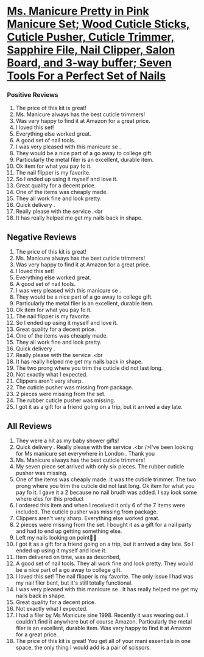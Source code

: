 # [Ms. Manicure Pretty in Pink Manicure Set; Wood Cuticle Sticks, Cuticle Pusher, Cuticle Trimmer, Sapphire File, Nail Clipper, Salon Board, and 3-way buffer; Seven Tools For a Perfect Set of Nails](https://products.checkmycream.com/products/Ms.-Manicure-Pretty-in-Pink-Manicure-Set-Wood-Cuticle-Sticks-Cuticle-Pusher-Cuticle-Trimmer-Sapphire-File-Nail-Clipper-Salon-Board-and-3-way-buffer-Seven-Tools-For-a-Perfect-Set-of-Nails.html)

### Positive Reviews

<ol>
      <li>The price of this kit is great!</li>
      <li>Ms. Manicure always has the best cuticle trimmers!</li>
      <li>Was very happy to find it at Amazon for a great price.</li>
      <li>I loved this set!</li>
      <li>Everything else worked great.</li>
      <li>A good set of nail tools.</li>
      <li>I was very pleased with this manicure se .</li>
      <li>They would be a nice part of a go away to college gift.</li>
      <li>Particularly the metal filer is an excellent, durable item.</li>
      <li>Ok item for what you pay fo it.</li>
      <li>The nail flipper is my favorite.</li>
      <li>So I ended up using it myself and love it.</li>
      <li>Great quality for a decent price.</li>
      <li>One of the items was cheaply made.</li>
      <li>They all work fine and look pretty.</li>
      <li>Quick delivery .</li>
      <li>Really please with the service .&lt;br</li>
      <li>It has really helped me get my nails back in shape.</li>
</ol>


<h2>Negative Reviews</h2>
<ol>
<li> The price of this kit is great!</li>
<li> Ms. Manicure always has the best cuticle trimmers!</li>
<li> Was very happy to find it at Amazon for a great price.</li>
<li> I loved this set!</li>
<li> Everything else worked great.</li>
<li> A good set of nail tools.</li>
<li> I was very pleased with this manicure se .</li>
<li> They would be a nice part of a go away to college gift.</li>
<li> Particularly the metal filer is an excellent, durable item.</li>
<li> Ok item for what you pay fo it.</li>
<li> The nail flipper is my favorite.</li>
<li> So I ended up using it myself and love it.</li>
<li> Great quality for a decent price.</li>
<li> One of the items was cheaply made.</li>
<li> They all work fine and look pretty.</li>
<li> Quick delivery .</li>
<li> Really please with the service .&lt;br</li>
<li> It has really helped me get my nails back in shape.</li>
<li> The two prong where you trim the cuticle did not last long.</li>
<li> Not exactly what I expected.</li>
<li> Clippers aren&#x27;t very sharp.</li>
<li> The cuticle pusher was missing from package.</li>
<li> 2 pieces were missing from the set.</li>
<li> The rubber cuticle pusher was missing.</li>
<li> I got it as a gift for a friend going on a trip, but it arrived a day late.</li>
</ol>

<h2>All Reviews</h2>

<ol>
    <li> They were a hit as my baby shower gifts!</li>
    <li> Quick delivery . Really please with the service .&lt;br /&gt;I&#x27;ve been looking for Ms manicure set everywhere in London . Thank you</li>
    <li> Ms. Manicure always has the best cuticle trimmers!</li>
    <li> My seven piece set arrived with only six pieces. The rubber cuticle pusher was missing.</li>
    <li> One of the items was cheaply made. It was the cuticle trimmer. The two prong where you trim the cuticle did not last long. Ok item for what you pay fo it. I gave it a 2 because no nail brudh was added. I say look some where eles for this product</li>
    <li> I ordered this item and when I received it only 6 of the 7 items were included.  The cuticle pusher was missing from package.</li>
    <li> Clippers aren&#x27;t very sharp. Everything else worked great.</li>
    <li> 2 pieces were missing from the set. I bought it as a gift for a nail party and had to end up getting something else.</li>
    <li> Left my nails looking on point💅🏻</li>
    <li> I got it as a gift for a friend going on a trip, but it arrived a day late. So I ended up using it myself and love it.</li>
    <li> Item delivered on time, was as described,</li>
    <li> A good set of nail tools. They all work fine and look pretty. They would be a nice part of a go away to college gift.</li>
    <li> I loved this set! The nail flipper is my favorite. The only issue I had was my nail filer bent, but it&#x27;s still totally functional.</li>
    <li> I was very pleased with this manicure se . It has really helped me get my nails back in shape.</li>
    <li> Great quality for a decent price.</li>
    <li> Not exactly what I expected.</li>
    <li> I had a filer by Ms Manicure sine 1998. Recently it was wearing out.  I couldn&#x27;t find it anywhere but of course Amazon. Particularly the metal filer is an excellent, durable item. Was very happy to find it at Amazon for a great price.</li>
    <li> The price of this kit is great! You get all of your mani essentials in one space, the only thing I would add is a pair of scissors.</li>
</ol>





